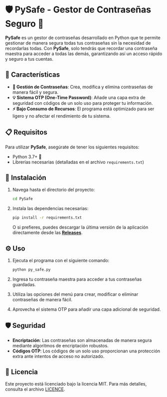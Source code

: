 # 🛡️ **PySafe** - Gestor de Contraseñas Seguro 🔐

**PySafe** es un gestor de contraseñas desarrollado en Python que te permite gestionar de manera segura todas tus contraseñas sin la necesidad de recordarlas todas. Con **PySafe**, solo tendrás que recordar una contraseña maestra para acceder a todas las demás, garantizando así un acceso rápido y seguro a tus cuentas.

## 🚀 Características

- **🔑 Gestión de Contraseñas**: Crea, modifica y elimina contraseñas de manera fácil y segura.
- **💡 Sistema OTP (One-Time Password)**: Añade una capa extra de seguridad con códigos de un solo uso para proteger tu información.
- **⚡ Bajo Consumo de Recursos**: El programa está optimizado para ser ligero y no afectar el rendimiento de tu sistema.

## 📋 Requisitos

Para utilizar **PySafe**, asegúrate de tener los siguientes requisitos:

- Python 3.7+ 🐍
- Librerías necesarias (detalladas en el archivo `requirements.txt`)

## 🔧 Instalación

1. Navega hasta el directorio del proyecto:
   ```bash
   cd PySafe
   ```

2. Instala las dependencias necesarias:
   ```bash
   pip install -r requirements.txt
   ```

   O si prefieres, puedes descargar la última versión de la aplicación directamente desde las [**Releases**](https://github.com/Santitub/PySafe/releases).

## ⚙️ Uso

1. Ejecuta el programa con el siguiente comando:
   ```bash
   python py_safe.py
   ```

2. Ingresa tu contraseña maestra para acceder a tus contraseñas guardadas.

3. Utiliza las opciones del menú para crear, modificar o eliminar contraseñas de manera fácil.

4. Aprovecha el sistema OTP para añadir una capa adicional de seguridad.

## 🛡️ Seguridad

- **Encriptación**: Las contraseñas son almacenadas de manera segura mediante algoritmos de encriptación robustos.
- **Códigos OTP**: Los códigos de un solo uso proporcionan una protección extra ante intentos de acceso no autorizado.

## 📄 Licencia

Este proyecto está licenciado bajo la licencia MIT. Para más detalles, consulta el archivo [LICENCE](LICENCE).
